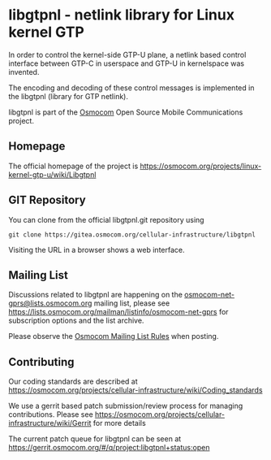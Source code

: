 # libgtpnl - netlink library for Linux kernel GTP

In order to control the kernel-side GTP-U plane, a netlink based control
interface between GTP-C in userspace and GTP-U in kernelspace was
invented.

The encoding and decoding of these control messages is implemented in
the libgtpnl (library for GTP netlink).

libgtpnl is part of the [Osmocom](https://osmocom.org/) Open Source
Mobile Communications project.

## Homepage

The official homepage of the project is
<https://osmocom.org/projects/linux-kernel-gtp-u/wiki/Libgtpnl>

GIT Repository
--------------

You can clone from the official libgtpnl.git repository using

	git clone https://gitea.osmocom.org/cellular-infrastructure/libgtpnl

Visiting the URL in a browser shows a web interface.

Mailing List
------------

Discussions related to libgtpnl are happening on the
osmocom-net-gprs@lists.osmocom.org mailing list, please see
<https://lists.osmocom.org/mailman/listinfo/osmocom-net-gprs> for
subscription options and the list archive.

Please observe the [Osmocom Mailing List
Rules](https://osmocom.org/projects/cellular-infrastructure/wiki/Mailing_List_Rules)
when posting.

Contributing
------------

Our coding standards are described at
<https://osmocom.org/projects/cellular-infrastructure/wiki/Coding_standards>

We use a gerrit based patch submission/review process for managing
contributions.  Please see
<https://osmocom.org/projects/cellular-infrastructure/wiki/Gerrit> for
more details

The current patch queue for libgtpnl can be seen at
<https://gerrit.osmocom.org/#/q/project:libgtpnl+status:open>
